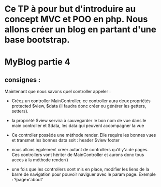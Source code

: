 # Ce TP à pour but d'introduire au concept MVC et POO en php. Nous allons créer un blog en partant d'une base bootstrap.

# MyBlog partie 4
## consignes : 
Maintenant que nous savons quel controller appeler :
- Créez un controller MainController, ce controller aura deux propriétés protected $view, $data (il faudra donc créer ou générer les getters, setters). 
- la propriété $view servira à sauvegarder le bon nom de vue dans le main controller et $data, les data qui peuvent accompagner la vue
- Ce controller possède une méthode render. Elle require les bonnes vues et transmet les 
bonnes data soit :
header
$view
footer

- nous allons également créer autant de controllers qu'il y'a de pages. Ces controllers vont hériter de MainController et aurons donc tous accès à la méthode render()
- une fois que les controllers sont mis en place, modifier les liens de la barre de navigation pour pouvoir naviguer avec le param page. 
 Exemple : ?page='about'
    
